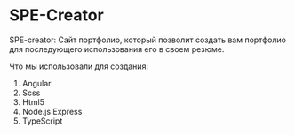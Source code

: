 # SPE-Creator

SPE-creator: Сайт портфолио, который позволит создать вам портфолио для последующего использования его в своем резюме.

Что мы использовали для создания:
1. Angular
2. Scss
3. Html5
4. Node.js Express 
5. TypeScript